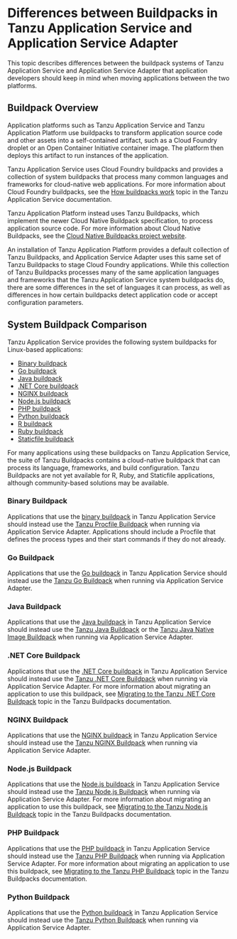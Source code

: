 # Differences between Buildpacks in Tanzu Application Service and Application Service Adapter

This topic describes differences between the buildpack systems of Tanzu Application Service and Application Service Adapter that application developers should keep in mind when moving applications between the two platforms.

## Buildpack Overview

Application platforms such as Tanzu Application Service and Tanzu Application Platform use buildpacks to transform application source code and other assets into a self-contained artifact, such as a Cloud Foundry droplet or an Open Container Initiative container image. The platform then deploys this artifact to run instances of the application.

Tanzu Application Service uses Cloud Foundry buildpacks and provides a collection of system buildpacks that process many common languages and frameworks for cloud-native web applications. For more information about Cloud Foundry buildpacks, see the [How buildpacks work](https://docs.pivotal.io/application-service/buildpacks/understand-buildpacks.html) topic in the Tanzu Application Service documentation.

Tanzu Application Platform instead uses Tanzu Buildpacks, which implement the newer Cloud Native Buildpack specification, to process application source code. For more information about Cloud Native Buildpacks, see the [Cloud Native Buildpacks project website](https://buildpacks.io/).

An installation of Tanzu Application Platform provides a default collection of Tanzu Buildpacks, and Application Service Adapter uses this same set of Tanzu Buildpacks to stage Cloud Foundry applications. While this collection of Tanzu Buildpacks processes many of the same application languages and frameworks that the Tanzu Application Service system buildpacks do, there are some differences in the set of languages it can process, as well as differences in how certain buildpacks detect application code or accept configuration parameters.


## System Buildpack Comparison

Tanzu Application Service provides the following system buildpacks for Linux-based applications:

- [Binary buildpack](https://docs.pivotal.io/application-service/buildpacks/binary/index.html)
- [Go buildpack](https://docs.pivotal.io/application-service/buildpacks/go/index.html)
- [Java buildpack](https://docs.pivotal.io/application-service/buildpacks/java/index.html)
- [.NET Core buildpack](https://docs.pivotal.io/application-service/buildpacks/dotnet-core/index.html)
- [NGINX buildpack](https://docs.pivotal.io/application-service/buildpacks/nginx/index.html)
- [Node.js buildpack](https://docs.pivotal.io/application-service/buildpacks/node/index.html)
- [PHP buildpack](https://docs.pivotal.io/application-service/buildpacks/php/index.html)
- [Python buildpack](https://docs.pivotal.io/application-service/buildpacks/python/index.html)
- [R buildpack](https://docs.pivotal.io/application-service/buildpacks/r/index.html)
- [Ruby buildpack](https://docs.pivotal.io/application-service/buildpacks/ruby/index.html)
- [Staticfile buildpack](https://docs.pivotal.io/application-service/buildpacks/staticfile/index.html)

For many applications using these buildpacks on Tanzu Application Service, the suite of Tanzu Buildpacks contains a cloud-native buildpack that can process its language, frameworks, and build configuration. Tanzu Buildpacks are not yet available for R, Ruby, and Staticfile applications, although community-based solutions may be available.

### Binary Buildpack

Applications that use the [binary buildpack](https://docs.pivotal.io/application-service/buildpacks/binary/index.html) in Tanzu Application Service should instead use the [Tanzu Procfile Buildpack](https://docs.pivotal.io/tanzu-buildpacks/procfile/procfile-buildpack.html) when running via Application Service Adapter. Applications should include a Procfile that defines the process types and their start commands if they do not already.

### Go Buildpack

Applications that use the [Go buildpack](https://docs.pivotal.io/application-service/buildpacks/go/index.html) in Tanzu Application Service should instead use the [Tanzu Go Buildpack](https://docs.pivotal.io/tanzu-buildpacks/go/go-buildpack.html) when running via Application Service Adapter.

### Java Buildpack

Applications that use the [Java buildpack](https://docs.pivotal.io/application-service/buildpacks/java/index.html) in Tanzu Application Service should instead use the [Tanzu Java Buildpack](https://docs.pivotal.io/tanzu-buildpacks/java/java-buildpack.html) or the [Tanzu Java Native Image Buildpack](https://docs.pivotal.io/tanzu-buildpacks/java-native-image/java-native-image-buildpack.html) when running via Application Service Adapter.

### .NET Core Buildpack

Applications that use the [.NET Core buildpack](https://docs.pivotal.io/application-service/buildpacks/dotnet-core/index.html) in Tanzu Application Service should instead use the [Tanzu .NET Core Buildpack](https://docs.pivotal.io/tanzu-buildpacks/dotnet-core/dotnet-core-buildpack.html) when running via Application Service Adapter. For more information about migrating an application to use this buildpack, see [Migrating to the Tanzu .NET Core Buildpack](https://docs.pivotal.io/tanzu-buildpacks/dotnet-core/dotnet-core-migration.html) topic in the Tanzu Buildpacks documentation.

### NGINX Buildpack

Applications that use the [NGINX buildpack](https://docs.pivotal.io/application-service/buildpacks/nginx/index.html) in Tanzu Application Service should instead use the [Tanzu NGINX Buildpack](https://docs.pivotal.io/tanzu-buildpacks/nginx/nginx-buildpack.html) when running via Application Service Adapter.

### Node.js Buildpack

Applications that use the [Node.js buildpack](https://docs.pivotal.io/application-service/buildpacks/nodejs/index.html) in Tanzu Application Service should instead use the [Tanzu Node.js Buildpack](https://docs.pivotal.io/tanzu-buildpacks/nodejs/nodejs-buildpack.html) when running via Application Service Adapter. For more information about migrating an application to use this buildpack, see [Migrating to the Tanzu Node.js Buildpack](https://docs.pivotal.io/tanzu-buildpacks/nodejs/nodejs-migration.html) topic in the Tanzu Buildpacks documentation.

### PHP Buildpack

Applications that use the [PHP buildpack](https://docs.pivotal.io/application-service/buildpacks/php/index.html) in Tanzu Application Service should instead use the [Tanzu PHP Buildpack](https://docs.pivotal.io/tanzu-buildpacks/php/php-buildpack.html) when running via Application Service Adapter. For more information about migrating an application to use this buildpack, see [Migrating to the Tanzu PHP Buildpack](https://docs.pivotal.io/tanzu-buildpacks/php/php-migration.html) topic in the Tanzu Buildpacks documentation.

### Python Buildpack

Applications that use the [Python buildpack](https://docs.pivotal.io/application-service/buildpacks/python/index.html) in Tanzu Application Service should instead use the [Tanzu Python Buildpack](https://docs.pivotal.io/tanzu-buildpacks/python/python-buildpack.html) when running via Application Service Adapter.
